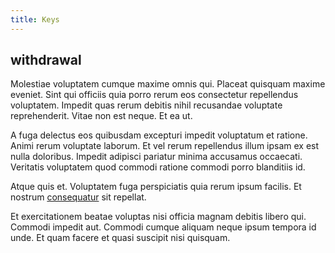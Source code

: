```yaml
---
title: Keys
---
```


## withdrawal

Molestiae voluptatem cumque maxime omnis qui. Placeat quisquam maxime eveniet. Sint qui officiis quia porro rerum eos consectetur repellendus voluptatem. Impedit quas rerum debitis nihil recusandae voluptate reprehenderit. Vitae non est neque. Et ea ut.

A fuga delectus eos quibusdam excepturi impedit voluptatum et ratione. Animi rerum voluptate laborum. Et vel rerum repellendus illum ipsam ex est nulla doloribus. Impedit adipisci pariatur minima accusamus occaecati. Veritatis voluptatem quod commodi ratione commodi porro blanditiis id.

Atque quis et. Voluptatem fuga perspiciatis quia rerum ipsum facilis. Et nostrum [consequatur](/eos/libero/eveniet/personal_loan_account.md) sit repellat.

Et exercitationem beatae voluptas nisi officia magnam debitis libero qui. Commodi impedit aut. Commodi cumque aliquam neque ipsum tempora id unde. Et quam facere et quasi suscipit nisi quisquam.

